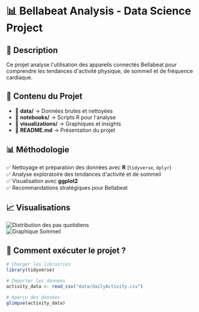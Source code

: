 # 📊 Bellabeat Analysis - Data Science Project  

## 📝 Description  
Ce projet analyse l'utilisation des appareils connectés Bellabeat pour comprendre les tendances d'activité physique, de sommeil et de fréquence cardiaque.  

## 📂 Contenu du Projet  
- 📁 **data/** → Données brutes et nettoyées  
- 📁 **notebooks/** → Scripts R pour l'analyse  
- 📁 **visualizations/** → Graphiques et insights  
- 📜 **README.md** → Présentation du projet  

## 📊 Méthodologie  
✅ Nettoyage et préparation des données avec **R** (`tidyverse`, `dplyr`)  
✅ Analyse exploratoire des tendances d'activité et de sommeil  
✅ Visualisation avec **ggplot2**  
✅ Recommandations stratégiques pour Bellabeat  

## 📈 Visualisations  
![Distribution des pas quotidiens]((https://github.com/RosineKaf/bellabeat_analysis/blob/main/VISUALISATION/Distribution_pas_quotidien.png?raw=true))  
![Graphique Sommeil](visualizations/sleep_analysis.png)  

## 🚀 Comment exécuter le projet ?  
```r
# Charger les librairies
library(tidyverse)

# Importer les données
activity_data <- read_csv("data/dailyActivity.csv")

# Aperçu des données
glimpse(activity_data)
